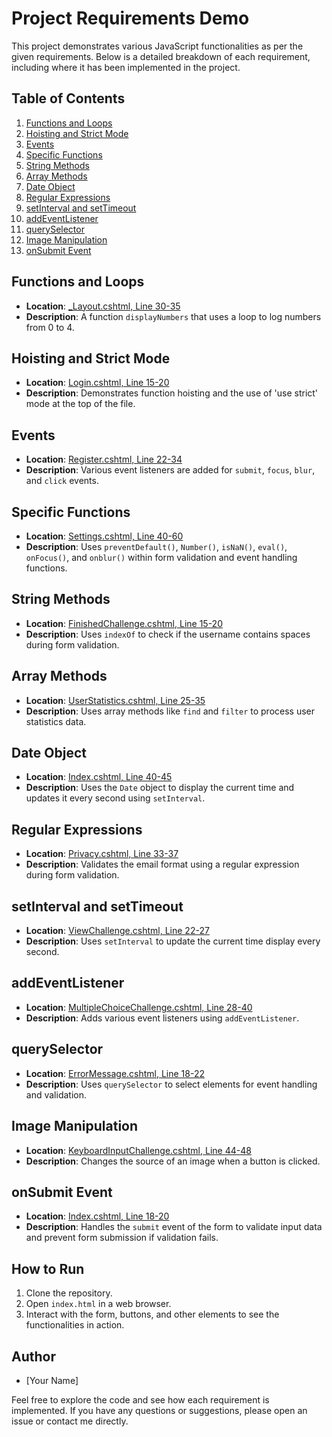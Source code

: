 # Project Requirements Demo

This project demonstrates various JavaScript functionalities as per the given requirements. Below is a detailed breakdown of each requirement, including where it has been implemented in the project.

## Table of Contents
1. [Functions and Loops](#functions-and-loops)
2. [Hoisting and Strict Mode](#hoisting-and-strict-mode)
3. [Events](#events)
4. [Specific Functions](#specific-functions)
5. [String Methods](#string-methods)
6. [Array Methods](#array-methods)
7. [Date Object](#date-object)
8. [Regular Expressions](#regular-expressions)
9. [setInterval and setTimeout](#setinterval-and-settimeout)
10. [addEventListener](#addeventlistener)
11. [querySelector](#queryselector)
12. [Image Manipulation](#image-manipulation)
13. [onSubmit Event](#onsubmit-event)

## Functions and Loops
- **Location**: [_Layout.cshtml, Line 30-35](/../Views/Shared/_Layout.cshtml#L30-L35)
- **Description**: A function `displayNumbers` that uses a loop to log numbers from 0 to 4.

## Hoisting and Strict Mode
- **Location**: [Login.cshtml, Line 15-20](Account/Login.cshtml#L15-L20)
- **Description**: Demonstrates function hoisting and the use of 'use strict' mode at the top of the file.

## Events
- **Location**: [Register.cshtml, Line 22-34](Account/Register.cshtml#L22-L34)
- **Description**: Various event listeners are added for `submit`, `focus`, `blur`, and `click` events.

## Specific Functions
- **Location**: [Settings.cshtml, Line 40-60](Account/Settings.cshtml#L40-L60)
- **Description**: Uses `preventDefault()`, `Number()`, `isNaN()`, `eval()`, `onFocus()`, and `onblur()` within form validation and event handling functions.

## String Methods
- **Location**: [FinishedChallenge.cshtml, Line 15-20](Challenges/FinishedChallenge.cshtml#L15-L20)
- **Description**: Uses `indexOf` to check if the username contains spaces during form validation.

## Array Methods
- **Location**: [UserStatistics.cshtml, Line 25-35](Home/UserStatistics.cshtml#L25-L35)
- **Description**: Uses array methods like `find` and `filter` to process user statistics data.

## Date Object
- **Location**: [Index.cshtml, Line 40-45](Home/Index.cshtml#L40-L45)
- **Description**: Uses the `Date` object to display the current time and updates it every second using `setInterval`.

## Regular Expressions
- **Location**: [Privacy.cshtml, Line 33-37](Home/Privacy.cshtml#L33-L37)
- **Description**: Validates the email format using a regular expression during form validation.

## setInterval and setTimeout
- **Location**: [ViewChallenge.cshtml, Line 22-27](Challenges/ViewChallenge.cshtml#L22-L27)
- **Description**: Uses `setInterval` to update the current time display every second.

## addEventListener
- **Location**: [MultipleChoiceChallenge.cshtml, Line 28-40](Challenges/MultipleChoiceChallenge.cshtml#L28-L40)
- **Description**: Adds various event listeners using `addEventListener`.

## querySelector
- **Location**: [ErrorMessage.cshtml, Line 18-22](Challenges/ErrorMessage.cshtml#L18-L22)
- **Description**: Uses `querySelector` to select elements for event handling and validation.

## Image Manipulation
- **Location**: [KeyboardInputChallenge.cshtml, Line 44-48](Challenges/KeyboardInputChallenge.cshtml#L44-L48)
- **Description**: Changes the source of an image when a button is clicked.

## onSubmit Event
- **Location**: [Index.cshtml, Line 18-20](Challenges/Index.cshtml#L18-L20)
- **Description**: Handles the `submit` event of the form to validate input data and prevent form submission if validation fails.

## How to Run
1. Clone the repository.
2. Open `index.html` in a web browser.
3. Interact with the form, buttons, and other elements to see the functionalities in action.

## Author
- [Your Name]

Feel free to explore the code and see how each requirement is implemented. If you have any questions or suggestions, please open an issue or contact me directly.

